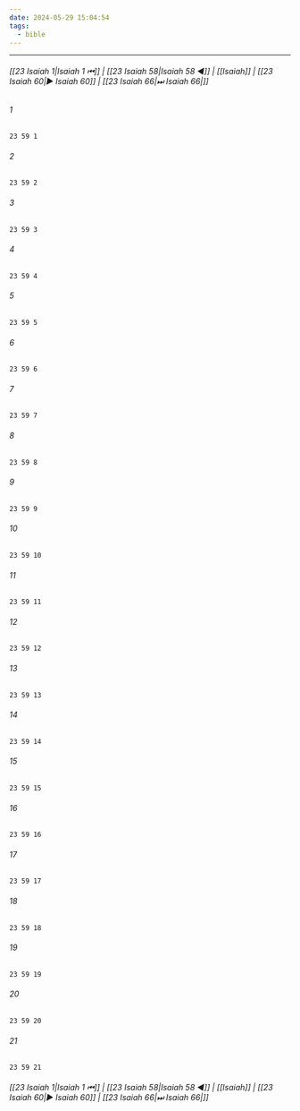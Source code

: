 ```yaml
---
date: 2024-05-29 15:04:54
tags:
  - bible
---
```

___

###### [[23 Isaiah 1|Isaiah 1 ⏮]] | [[23 Isaiah 58|Isaiah 58 ◀]] | [[Isaiah]] | [[23 Isaiah 60|▶ Isaiah 60]] | [[23 Isaiah 66|⏭ Isaiah 66|]]

###### 1
``` verse
23 59 1 
```
###### 2
``` verse
23 59 2 
```
###### 3
``` verse
23 59 3 
```
###### 4
``` verse
23 59 4 
```
###### 5
``` verse
23 59 5 
```
###### 6
``` verse
23 59 6 
```
###### 7
``` verse
23 59 7 
```
###### 8
``` verse
23 59 8 
```
###### 9
``` verse
23 59 9 
```
###### 10
``` verse
23 59 10 
```
###### 11
``` verse
23 59 11 
```
###### 12
``` verse
23 59 12 
```
###### 13
``` verse
23 59 13 
```
###### 14
``` verse
23 59 14 
```
###### 15
``` verse
23 59 15 
```
###### 16
``` verse
23 59 16 
```
###### 17
``` verse
23 59 17 
```
###### 18
``` verse
23 59 18 
```
###### 19
``` verse
23 59 19 
```
###### 20
``` verse
23 59 20 
```
###### 21
``` verse
23 59 21 
```

###### [[23 Isaiah 1|Isaiah 1 ⏮]] | [[23 Isaiah 58|Isaiah 58 ◀]] | [[Isaiah]] | [[23 Isaiah 60|▶ Isaiah 60]] | [[23 Isaiah 66|⏭ Isaiah 66|]]

